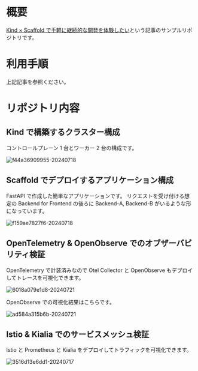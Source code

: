 # 概要
[Kind × Scaffold で手軽に継続的な開発を体験したい](https://zenn.dev/t_hayashi/articles/25fa08aada1edc)という記事のサンプルリポジトリです。

# 利用手順
上記記事を参照ください。

# リポジトリ内容
## Kind で構築するクラスター構成
コントロールプレーン 1 台とワーカー 2 台の構成です。

![f44a36909955-20240718](https://github.com/user-attachments/assets/446ace61-cd5c-4418-a2c5-a6d3ba3f0d41)

## Scaffold でデプロイするアプリケーション構成
FastAPI で作成した簡単なアプリケーションです。
リクエストを受け付ける想定の Backend for Frontend の後ろに Backend-A, Backend-B がいるような形になっています。

![f159ae7827f6-20240718](https://github.com/user-attachments/assets/88a6570b-d763-4808-8b90-3f342fde3425)

## OpenTelemetry & OpenObserve でのオブザーバビリティ検証
OpenTelemetry で計装済みなので Otel Collector と OpenObserve もデプロイしてトレースを可視化できます。

![6018a079e1d8-20240721](https://github.com/user-attachments/assets/e66d16e5-715d-4850-987b-9787111aed2a)

OpenObserve での可視化結果はこちらです。

![ad584a315b6b-20240721](https://github.com/user-attachments/assets/08cae378-9b53-4c96-a432-c2d913af35a0)

## Istio & Kialia でのサービスメッシュ検証
Istio と Prometheus と Kialia をデプロイしてトラフィックを可視化できます。

![3516d13e6dd1-20240717](https://github.com/user-attachments/assets/e97497b3-6845-4845-a357-1e4e28915664)

